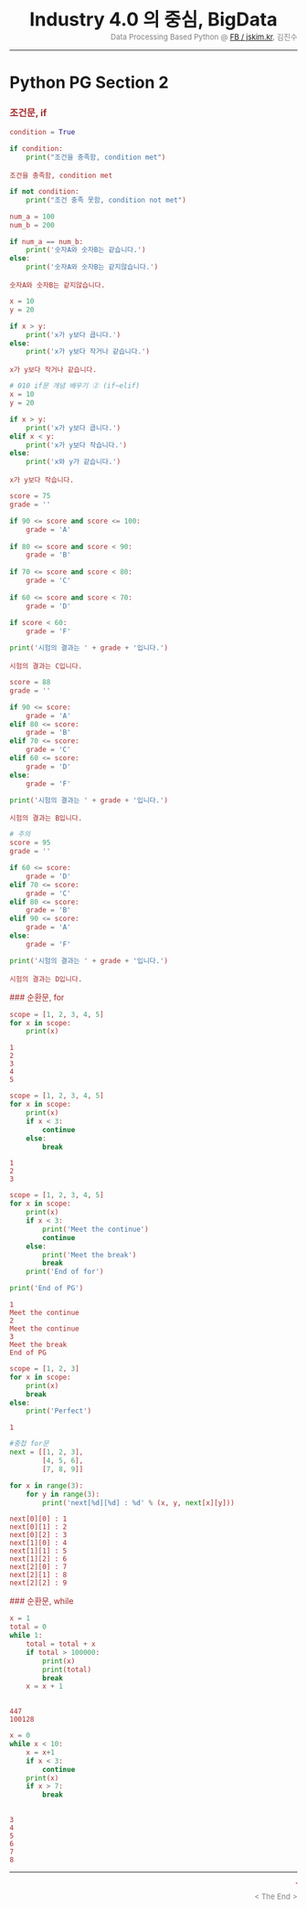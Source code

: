 
<div align='center'><b><font size=6>Industry 4.0 의 중심, BigData</font></b></div>

<div align='right'><font size=2 color='gray'>Data Processing Based Python @ <font color='blue'><a href='https://www.facebook.com/jskim.kr'>FB / jskim.kr</a></font>, 김진수</font></div>
<hr>

# Python PG Section 2

### <font color='brown'>조건문, if 


```python
condition = True

if condition:
    print("조건을 충족함, condition met")
```

    조건을 충족함, condition met
    


```python
if not condition:
    print("조건 충족 못함, condition not met")
```


```python
num_a = 100
num_b = 200

if num_a == num_b:
    print('숫자A와 숫자B는 같습니다.')
else:
    print('숫자A와 숫자B는 같지않습니다.')
```

    숫자A와 숫자B는 같지않습니다.
    


```python
x = 10
y = 20

if x > y:
    print('x가 y보다 큽니다.')
else:
    print('x가 y보다 작거나 같습니다.')

```

    x가 y보다 작거나 같습니다.
    


```python
# 010 if문 개념 배우기 ② (if~elif)
x = 10
y = 20

if x > y:
    print('x가 y보다 큽니다.')
elif x < y:
    print('x가 y보다 작습니다.')
else:
    print('x와 y가 같습니다.')
```

    x가 y보다 작습니다.
    


```python
score = 75
grade = ''

if 90 <= score and score <= 100:
    grade = 'A'
    
if 80 <= score and score < 90:
    grade = 'B'
    
if 70 <= score and score < 80:
    grade = 'C'
    
if 60 <= score and score < 70:
    grade = 'D'
    
if score < 60:
    grade = 'F'

print('시험의 결과는 ' + grade + '입니다.')
```

    시험의 결과는 C입니다.
    


```python
score = 88
grade = ''

if 90 <= score:
    grade = 'A'  
elif 80 <= score:
    grade = 'B'
elif 70 <= score:
    grade = 'C'
elif 60 <= score:
    grade = 'D'
else:
    grade = 'F'

print('시험의 결과는 ' + grade + '입니다.')
```

    시험의 결과는 B입니다.
    


```python
# 주의
score = 95
grade = ''

if 60 <= score:
    grade = 'D'  
elif 70 <= score:
    grade = 'C'
elif 80 <= score:
    grade = 'B'
elif 90 <= score:
    grade = 'A'
else:
    grade = 'F'

print('시험의 결과는 ' + grade + '입니다.')
```

    시험의 결과는 D입니다.
    

<font color='brown'>
### 순환문, for 


```python
scope = [1, 2, 3, 4, 5]
for x in scope:
    print(x)
```

    1
    2
    3
    4
    5
    


```python
scope = [1, 2, 3, 4, 5]
for x in scope:
    print(x)
    if x < 3:
        continue
    else:
        break
```

    1
    2
    3
    


```python
scope = [1, 2, 3, 4, 5]
for x in scope:
    print(x)
    if x < 3:
        print('Meet the continue')
        continue
    else:
        print('Meet the break')
        break
    print('End of for')

print('End of PG')
```

    1
    Meet the continue
    2
    Meet the continue
    3
    Meet the break
    End of PG
    


```python
scope = [1, 2, 3]
for x in scope:
    print(x)
    break
else:
    print('Perfect')
```

    1
    


```python
#중첩 for문
next = [[1, 2, 3],
        [4, 5, 6],
        [7, 8, 9]]

for x in range(3):
    for y in range(3):
        print('next[%d][%d] : %d' % (x, y, next[x][y]))

```

    next[0][0] : 1
    next[0][1] : 2
    next[0][2] : 3
    next[1][0] : 4
    next[1][1] : 5
    next[1][2] : 6
    next[2][0] : 7
    next[2][1] : 8
    next[2][2] : 9
    

<font color='brown'>
### 순환문, while


```python
x = 1
total = 0
while 1:
    total = total + x
    if total > 100000:
        print(x)
        print(total)
        break
    x = x + 1
    
```

    447
    100128
    


```python
x = 0
while x < 10:
    x = x+1
    if x < 3:
        continue
    print(x)
    if x > 7:
        break
        
```

    3
    4
    5
    6
    7
    8
    

<hr>
<marquee><font size=3 color='brown'>The BigpyCraft find the information to design valuable society with Technology & Craft.</font></marquee>
<div align='right'><font size=2 color='gray'> &lt; The End &gt; </font></div>
